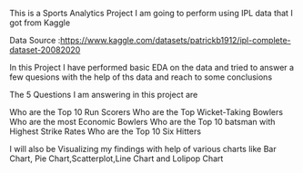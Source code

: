 This is a Sports Analytics Project I am going to perform using IPL data that I got from Kaggle

Data Source :https://www.kaggle.com/datasets/patrickb1912/ipl-complete-dataset-20082020

In this Project I have performed basic EDA on the data and tried to answer a few quesions with the help of ths data and reach to some conclusions

The 5 Questions I am answering in this project are

Who are the Top 10 Run Scorers
Who are the Top Wicket-Taking Bowlers
Who are the most Economic Bowlers
Who are the Top 10 batsman with Highest Strike Rates
Who are the Top 10 Six Hitters


I will also be Visualizing my findings with help of various charts like Bar Chart, Pie Chart,Scatterplot,Line Chart and Lolipop Chart

